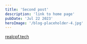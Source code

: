 ```yaml
---
title: 'Second post'
description: 'link to home page'
pubDate: 'Jul 22 2023'
heroImage: '/blog-placeholder-4.jpg'
---
```


[realcpf.tech](https://realcpf.tech)